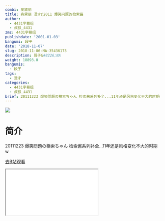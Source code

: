 ```yaml
---
combi: 奥黛丽
title: 奥黛丽 漫才@2011 爆笑问题的检索酱
author:
  - 4431字幕组
  - 叔叔_4431
zmz: 4431字幕组
publishdate: '2001-01-03'
bangumi: 段子
date: '2018-11-07'
slug: 2018-11-06-NA-35436173
description: 段子&#8226;NA
weight: 18893.0
bangumis:
  - 段子
tags:
  - 漫才
categories:
  - 4431字幕组
  - 叔叔_4431
brief: 20111223 爆笑問題の検索ちゃん 检索酱系列补全...11年还是风格变化不大的时期w
---
```

![](https://i.imgur.com/hAMmlrm.jpg)
# 简介  
20111223 爆笑問題の検索ちゃん
检索酱系列补全...11年还是风格变化不大的时期w  

[去B站观看](https://www.bilibili.com/video/av35436173/)
<div class ="resp-container"><iframe class="testiframe" src="//player.bilibili.com/player.html?aid=35436173"", scrolling="no", allowfullscreen="true" > </iframe></div> 

